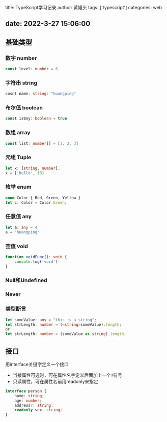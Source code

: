 title: TypeScript学习记录
author: 黄罐头
tags: ['typescript']
categories: web

date: 2022-3-27 15:06:00
---
## 基础类型

### 数字 number

```typescript
const level: number = 6
```

### 字符串 string

```typescript
cosnt name: string: "huangping"
```

### 布尔值 boolean

```typescript
const isBoy: boolean = true
```

### 数组 array

```typescript
const list: number[] = [1, 2, 3]
```

### 元组 Tuple

```typescript
let x: [string, number];
x = ['hello', 10]
```

### 枚举 enum

```typescript
enum Color { Red, Green, Yellow }
let c: Color = Color.Green;
```

### 任意值 any

```typescript
let a: any = 4
a = 'huangping'
```

### 空值 void

```typescript
function voidFunc(): void {
	console.log('void')
}
```

### Null和Undefined

### Never

### 类型断言

```typescript
let someValue: any = "this is a string";
let strLength: number = (<string>someValue).length;
or
let strLength: number = (someValue as string).length;
```

## 接口

用interface关键字定义一个接口

* 当接属性可选时，可在属性名字定义后面加上一个`?`符号
* 只读属性，可在属性名前用readonly来指定

```typescript
interface person {
	name: string;
    age: number;
    address?: string;
    readonly sex: string;
}
```

